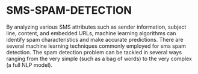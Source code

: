 # SMS-SPAM-DETECTION

By analyzing various SMS attributes such as sender information, subject line, content, and embedded URLs, machine learning algorithms can identify spam characteristics and make accurate predictions.
There are several machine learning techniques commonly employed for sms spam detection.
The spam detection problem can be tackled in several ways ranging from the very simple (such as a bag of words) to the very complex (a full NLP model).
